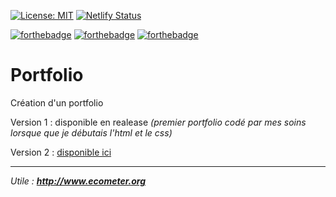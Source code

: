 [![License: MIT](https://img.shields.io/badge/License-MIT-yellow.svg)](https://opensource.org/licenses/MIT) [![Netlify Status](https://api.netlify.com/api/v1/badges/a84ab1f4-b379-4d33-bbd9-4deb6b11703e/deploy-status)](https://app.netlify.com/sites/leane-muller-portfolio/deploys)

[![forthebadge](https://forthebadge.com/images/badges/uses-html.svg)](https://forthebadge.com)
[![forthebadge](https://forthebadge.com/images/badges/uses-css.svg)](https://forthebadge.com)
[![forthebadge](https://forthebadge.com/images/badges/uses-js.svg)](https://forthebadge.com)

# Portfolio

Création d'un portfolio

Version 1 : disponible en realease *(premier portfolio codé par mes soins lorsque que je débutais l'html et le css)*

Version 2 : [disponible ici](https://leane-muller-portfolio.netlify.app)

-----------

*Utile : **http://www.ecometer.org***
